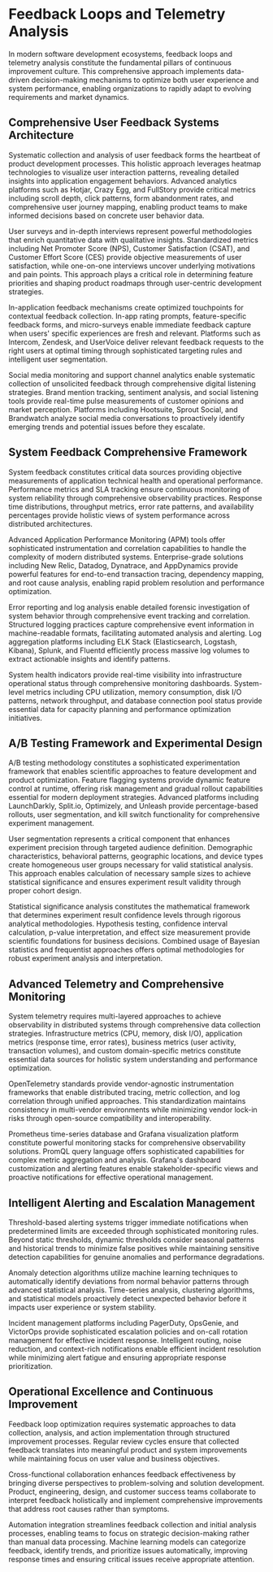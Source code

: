 # Feedback Loops and Telemetry Analysis

In modern software development ecosystems, feedback loops and telemetry analysis constitute the fundamental pillars of continuous improvement culture. This comprehensive approach implements data-driven decision-making mechanisms to optimize both user experience and system performance, enabling organizations to rapidly adapt to evolving requirements and market dynamics.

## Comprehensive User Feedback Systems Architecture

Systematic collection and analysis of user feedback forms the heartbeat of product development processes. This holistic approach leverages heatmap technologies to visualize user interaction patterns, revealing detailed insights into application engagement behaviors. Advanced analytics platforms such as Hotjar, Crazy Egg, and FullStory provide critical metrics including scroll depth, click patterns, form abandonment rates, and comprehensive user journey mapping, enabling product teams to make informed decisions based on concrete user behavior data.

User surveys and in-depth interviews represent powerful methodologies that enrich quantitative data with qualitative insights. Standardized metrics including Net Promoter Score (NPS), Customer Satisfaction (CSAT), and Customer Effort Score (CES) provide objective measurements of user satisfaction, while one-on-one interviews uncover underlying motivations and pain points. This approach plays a critical role in determining feature priorities and shaping product roadmaps through user-centric development strategies.

In-application feedback mechanisms create optimized touchpoints for contextual feedback collection. In-app rating prompts, feature-specific feedback forms, and micro-surveys enable immediate feedback capture when users' specific experiences are fresh and relevant. Platforms such as Intercom, Zendesk, and UserVoice deliver relevant feedback requests to the right users at optimal timing through sophisticated targeting rules and intelligent user segmentation.

Social media monitoring and support channel analytics enable systematic collection of unsolicited feedback through comprehensive digital listening strategies. Brand mention tracking, sentiment analysis, and social listening tools provide real-time pulse measurements of customer opinions and market perception. Platforms including Hootsuite, Sprout Social, and Brandwatch analyze social media conversations to proactively identify emerging trends and potential issues before they escalate.

## System Feedback Comprehensive Framework

System feedback constitutes critical data sources providing objective measurements of application technical health and operational performance. Performance metrics and SLA tracking ensure continuous monitoring of system reliability through comprehensive observability practices. Response time distributions, throughput metrics, error rate patterns, and availability percentages provide holistic views of system performance across distributed architectures.

Advanced Application Performance Monitoring (APM) tools offer sophisticated instrumentation and correlation capabilities to handle the complexity of modern distributed systems. Enterprise-grade solutions including New Relic, Datadog, Dynatrace, and AppDynamics provide powerful features for end-to-end transaction tracing, dependency mapping, and root cause analysis, enabling rapid problem resolution and performance optimization.

Error reporting and log analysis enable detailed forensic investigation of system behavior through comprehensive event tracking and correlation. Structured logging practices capture comprehensive event information in machine-readable formats, facilitating automated analysis and alerting. Log aggregation platforms including ELK Stack (Elasticsearch, Logstash, Kibana), Splunk, and Fluentd efficiently process massive log volumes to extract actionable insights and identify patterns.

System health indicators provide real-time visibility into infrastructure operational status through comprehensive monitoring dashboards. System-level metrics including CPU utilization, memory consumption, disk I/O patterns, network throughput, and database connection pool status provide essential data for capacity planning and performance optimization initiatives.

## A/B Testing Framework and Experimental Design

A/B testing methodology constitutes a sophisticated experimentation framework that enables scientific approaches to feature development and product optimization. Feature flagging systems provide dynamic feature control at runtime, offering risk management and gradual rollout capabilities essential for modern deployment strategies. Advanced platforms including LaunchDarkly, Split.io, Optimizely, and Unleash provide percentage-based rollouts, user segmentation, and kill switch functionality for comprehensive experiment management.

User segmentation represents a critical component that enhances experiment precision through targeted audience definition. Demographic characteristics, behavioral patterns, geographic locations, and device types create homogeneous user groups necessary for valid statistical analysis. This approach enables calculation of necessary sample sizes to achieve statistical significance and ensures experiment result validity through proper cohort design.

Statistical significance analysis constitutes the mathematical framework that determines experiment result confidence levels through rigorous analytical methodologies. Hypothesis testing, confidence interval calculation, p-value interpretation, and effect size measurement provide scientific foundations for business decisions. Combined usage of Bayesian statistics and frequentist approaches offers optimal methodologies for robust experiment analysis and interpretation.

## Advanced Telemetry and Comprehensive Monitoring

System telemetry requires multi-layered approaches to achieve observability in distributed systems through comprehensive data collection strategies. Infrastructure metrics (CPU, memory, disk I/O), application metrics (response time, error rates), business metrics (user activity, transaction volumes), and custom domain-specific metrics constitute essential data sources for holistic system understanding and performance optimization.

OpenTelemetry standards provide vendor-agnostic instrumentation frameworks that enable distributed tracing, metric collection, and log correlation through unified approaches. This standardization maintains consistency in multi-vendor environments while minimizing vendor lock-in risks through open-source compatibility and interoperability.

Prometheus time-series database and Grafana visualization platform constitute powerful monitoring stacks for comprehensive observability solutions. PromQL query language offers sophisticated capabilities for complex metric aggregation and analysis. Grafana's dashboard customization and alerting features enable stakeholder-specific views and proactive notifications for effective operational management.

## Intelligent Alerting and Escalation Management

Threshold-based alerting systems trigger immediate notifications when predetermined limits are exceeded through sophisticated monitoring rules. Beyond static thresholds, dynamic thresholds consider seasonal patterns and historical trends to minimize false positives while maintaining sensitive detection capabilities for genuine anomalies and performance degradations.

Anomaly detection algorithms utilize machine learning techniques to automatically identify deviations from normal behavior patterns through advanced statistical analysis. Time-series analysis, clustering algorithms, and statistical models proactively detect unexpected behavior before it impacts user experience or system stability.

Incident management platforms including PagerDuty, OpsGenie, and VictorOps provide sophisticated escalation policies and on-call rotation management for effective incident response. Intelligent routing, noise reduction, and context-rich notifications enable efficient incident resolution while minimizing alert fatigue and ensuring appropriate response prioritization.

## Operational Excellence and Continuous Improvement

Feedback loop optimization requires systematic approaches to data collection, analysis, and action implementation through structured improvement processes. Regular review cycles ensure that collected feedback translates into meaningful product and system improvements while maintaining focus on user value and business objectives.

Cross-functional collaboration enhances feedback effectiveness by bringing diverse perspectives to problem-solving and solution development. Product, engineering, design, and customer success teams collaborate to interpret feedback holistically and implement comprehensive improvements that address root causes rather than symptoms.

Automation integration streamlines feedback collection and initial analysis processes, enabling teams to focus on strategic decision-making rather than manual data processing. Machine learning models can categorize feedback, identify trends, and prioritize issues automatically, improving response times and ensuring critical issues receive appropriate attention.
